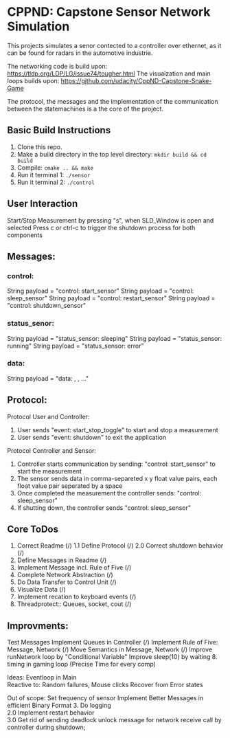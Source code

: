 # CPPND: Capstone Sensor Network Simulation

This projects simulates a senor contected to a controller over ethernet, as it can be found for radars in the automotive industrie.

The networking code is build upon: https://tldp.org/LDP/LG/issue74/tougher.html
The visualzation and main loops builds upon: https://github.com/udacity/CppND-Capstone-Snake-Game

The protocol, the messages and the implementation of the communication between the statemachines is a the core of the project.

## Basic Build Instructions

1. Clone this repo.
2. Make a build directory in the top level directory: `mkdir build && cd build`
3. Compile: `cmake .. && make`
4. Run it terminal 1: `./sensor`
5. Run it terminal 2: `./control`

## User Interaction

Start/Stop Measurement by pressing "s", when SLD_Window is open and selected
Press c or ctrl-c to trigger the shutdown process for both components

## Messages:

### control:
String payload = "control: start_sensor"
String payload = "control: sleep_sensor"
String payload = "control: restart_sensor"
String payload = "control: shutdown_sensor"

### status_senor:
String payload = "status_sensor: sleeping"
String payload = "status_sensor: running"
String payload = "status_sensor: error"


### data:
String payload = "data:<float x> <float y>, <float x> <float y>, ..."

## Protocol:

Protocol User and Controller:
1. User sends "event: start_stop_toggle" to start and stop a measurement
2. User sends "event: shutdown" to exit the application


Protocol Controller and Sensor:
1. Controller starts communication by sending: "control: start_sensor" to start the measurement
2. The sensor sends data in comma-separeted x y float value pairs, each float value pair seperated by a space
3. Once completed the measurement the controller sends: "control: sleep_sensor"
4. If shutting down, the controller sends "control: sleep_sensor"


## Core ToDos
1. Correct Readme                                          (/)
1.1 Define Protocol                                        (/)
2.0 Correct shutdown behavior                              (/)
2. Define Messages in Readme                               (/)
3. Implement Message incl. Rule of Five                    (/)
4. Complete Network Abstraction                            (/) 
5. Do Data Transfer to Control Unit                        (/)
6. Visualize Data                                          (/)
7. Implement recation to keyboard events                   (/)
8. Threadprotect:: Queues, socket, cout                    (/)
     
## Improvments:
Test Messages
Implement Queues in Controller                              (/)
Implement Rule of Five: Message, Network                    (/)
Move Semantics in Message, Network                          (/)
Improve runNetwork loop by "Conditional Variable"
Improve sleep(10) by waiting
8. timing in gaming loop (Precise Time for every comp)



Ideas:
Eventloop in Main                                           
Reactive to: Random failures, Mouse clicks
Recover from Error states


Out of scope:
Set frequency of sensor 
Implement Better Messages in efficient Binary Format 
3. Do logging  
2.0 Implement restart behavior  
3.0 Get rid of sending deadlock unlock message for network receive call by controller during shutdown;  


